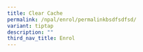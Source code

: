 ```yaml
---
title: Clear Cache
permalink: /npal/enrol/permalinkbsdfsdfsd/
variant: tiptap
description: ""
third_nav_title: Enrol
---
```

